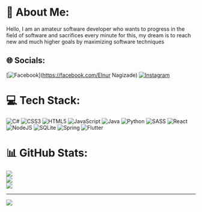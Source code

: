 # 💫 About Me:
Hello, I am an amateur software developer who wants to progress in the field of software and sacrifices every minute for this, my dream is to reach new and much higher goals by maximizing software techniques


## 🌐 Socials:
[![Facebook](https://img.shields.io/badge/Facebook-%231877F2.svg?logo=Facebook&logoColor=white)](https://facebook.com/Elnur Nagizade) [![Instagram](https://img.shields.io/badge/Instagram-%23E4405F.svg?logo=Instagram&logoColor=white)](https://instagram.com/Naghizzadeh) 

# 💻 Tech Stack:
![C#](https://img.shields.io/badge/c%23-%23239120.svg?style=for-the-badge&logo=csharp&logoColor=white) ![CSS3](https://img.shields.io/badge/css3-%231572B6.svg?style=for-the-badge&logo=css3&logoColor=white) ![HTML5](https://img.shields.io/badge/html5-%23E34F26.svg?style=for-the-badge&logo=html5&logoColor=white) ![JavaScript](https://img.shields.io/badge/javascript-%23323330.svg?style=for-the-badge&logo=javascript&logoColor=%23F7DF1E) ![Java](https://img.shields.io/badge/java-%23ED8B00.svg?style=for-the-badge&logo=openjdk&logoColor=white) ![Python](https://img.shields.io/badge/python-3670A0?style=for-the-badge&logo=python&logoColor=ffdd54) ![SASS](https://img.shields.io/badge/SASS-hotpink.svg?style=for-the-badge&logo=SASS&logoColor=white) ![React](https://img.shields.io/badge/react-%2320232a.svg?style=for-the-badge&logo=react&logoColor=%2361DAFB) ![NodeJS](https://img.shields.io/badge/node.js-6DA55F?style=for-the-badge&logo=node.js&logoColor=white) ![SQLite](https://img.shields.io/badge/sqlite-%2307405e.svg?style=for-the-badge&logo=sqlite&logoColor=white) ![Spring](https://img.shields.io/badge/spring-%236DB33F.svg?style=for-the-badge&logo=spring&logoColor=white) ![Flutter](https://img.shields.io/badge/Flutter-%2302569B.svg?style=for-the-badge&logo=Flutter&logoColor=white)
# 📊 GitHub Stats:
![](https://github-readme-stats.vercel.app/api?username=ElnurNaghizada&theme=dark&hide_border=true&include_all_commits=false&count_private=false)<br/>
![](https://github-readme-streak-stats.herokuapp.com/?user=ElnurNaghizada&theme=dark&hide_border=true)<br/>
![](https://github-readme-stats.vercel.app/api/top-langs/?username=ElnurNaghizada&theme=dark&hide_border=true&include_all_commits=false&count_private=false&layout=compact)

---
[![](https://visitcount.itsvg.in/api?id=ElnurNaghizada&icon=0&color=0)](https://visitcount.itsvg.in)

<!-- Proudly created with GPRM ( https://gprm.itsvg.in ) -->

